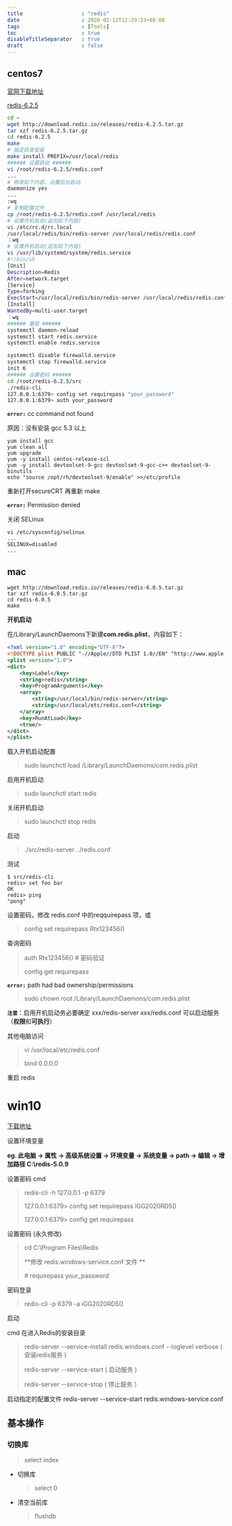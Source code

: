 ```yaml
---
title       			: "redis"
date        			: 2020-02-12T12:29:23+08:00
tags        			: [Tools]
toc                     : true
disableTitleSeparator   : true
draft                   : false
---
```


## centos7

[官网下载地址](https://redis.io/download)

[redis-6.2.5](https://download.redis.io/releases/redis-6.2.5.tar.gz)

```sh
cd ~
wget http://download.redis.io/releases/redis-6.2.5.tar.gz
tar xzf redis-6.2.5.tar.gz
cd redis-6.2.5
make 
# 指定目录安装 
make install PREFIX=/usr/local/redis
###### 设置启动 ######
vi /root/redis-6.2.5/redis.conf
...
# 修改如下内容，设置后台启动
daemonize yes
...
:wq
# 复制配置文件
cp /root/redis-6.2.5/redis.conf	/usr/local/redis
# 设置开机启动(追加如下内容)
vi /etc/rc.d/rc.local						
/usr/local/redis/bin/redis-server /usr/local/redis/redis.conf
：wq
# 设置开机启动(追加如下内容)
vi /usr/lib/systemd/system/redis.service
#!/bin/sh
[Unit]
Description=Redis
After=network.target
[Service]
Type=forking
ExecStart=/usr/local/redis/bin/redis-server /usr/local/redis/redis.conf
[Install]
WantedBy=multi-user.target
：wq
###### 重启 ######
systemctl daemon-reload
systemctl start redis.service
systemctl enable redis.service

systemctl disable firewalld.service
systemctl stop firewalld.service
init 6
###### 设置密码 ######
cd /root/redis-6.2.5/src
./redis-cli
127.0.0.1:6379> config set requirepass "your_password"
127.0.0.1:6379> auth your_password
```

**`error:`** cc command not found

原因：没有安装 gcc 5.3 以上

```
yum install gcc
yum clean all
yum upgrade
yum -y install centos-release-scl
yum -y install devtoolset-9-gcc devtoolset-9-gcc-c++ devtoolset-9-binutils
echo "source /opt/rh/devtoolset-9/enable" >>/etc/profile
```

重新打开secureCRT 再重新 make

**`error:`** Permission denied

关闭 SELinux

```shell
vi /etc/sysconfig/selinux
...
SELINUX=disabled
...
```

## mac

```shell
wget http://download.redis.io/releases/redis-6.0.5.tar.gz
tar xzf redis-6.0.5.tar.gz
cd redis-6.0.5
make
```

**开机启动**

在/Library/LaunchDaemons下新建**com.redis.plist**，内容如下：

```xml
<?xml version="1.0" encoding="UTF-8"?>
<!DOCTYPE plist PUBLIC "-//Apple//DTD PLIST 1.0//EN" "http://www.apple.com/DTDs/PropertyList-1.0.dtd">
<plist version="1.0">
<dict>
    <key>Label</key>
    <string>redis</string>
    <key>ProgramArguments</key>
    <array>
        <string>/usr/local/bin/redis-server</string>
        <string>/usr/local/etc/redis.conf</string>
    </array>
    <key>RunAtLoad</key>
    <true/>
</dict>
</plist> 
```

载入开机启动配置

> sudo launchctl load /Library/LaunchDaemons/com.redis.plist

启用开机启动

> sudo launchctl start redis

关闭开机启动

> sudo launchctl stop redis

启动

> ./src/redis-server ../redis.conf

测试

```shell
$ src/redis-cli
redis> set foo bar
OK
redis> ping
"pong"
```

设置密码，修改 redis.conf 中的reqquirepass 项，或

>  config set requirepass Rtx123456()

查询密码

>auth Rtx123456() 			# 密码验证
>
>config get requirepass

**`error:`** path had bad ownership/permissions

> sudo chown root /Library/LaunchDaemons/com.redis.plist

**`注意`**：启用开机启动务必要确定 xxx/redis-server xxx/redis.conf 可以启动服务（**权限**和**可执行**）

其他电脑访问

> vi /usr/local/etc/redis.conf
>
> bind 0.0.0.0 

重启 redis

# win10

[下载地址](https://github.com/tporadowski/redis/releases)

设置环境变量

**eg. 此电脑 -> 属性 -> 高级系统设置 -> 环境变量 -> 系统变量 -> path -> 编辑 -> 增加路径 C:\redis-5.0.9**

设置密码 cmd

> redis-cli -h 127.0.0.1 -p 6379
>
> 127.0.0.1:6379> config set requirepass iGG2020RD5()
>
> 127.0.0.1:6379> config get requirepass

设置密码 (永久修改)

>cd C:\Program Files\Redis
>
>**修改 redis.windows-service.conf 文件 **
>
>\# requirepass your_password

密码登录

> redis-cli -p 6379 -a iGG2020RD5()

启动

cmd 在进入Redis的安装目录

> redis-server --service-install redis.windows.conf --loglevel verbose  ( 安装redis服务 )
>
> redis-server --service-start ( 启动服务 )
>
> redis-server --service-stop ( 停止服务 ）

启动指定的配置文件 redis-server --service-start redis.windows-service.conf

## 基本操作

### 切换库

> select index

- 切换库

  > select 0

- 清空当前库

  > flushdb
